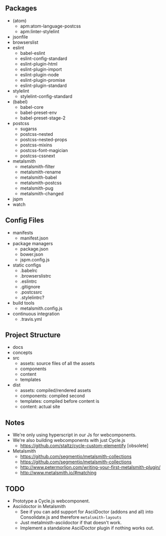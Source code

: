 ## Packages

- (atom)
  - apm:atom-language-postcss
  - apm:linter-stylelint
- jsonfile
- browserslist
- eslint
  - babel-eslint
  - eslint-config-standard
  - eslint-plugin-html
  - eslint-plugin-import
  - eslint-plugin-node
  - eslint-plugin-promise
  - eslint-plugin-standard
- stylelint
  - stylelint-config-standard
- (babel)
  - babel-core
  - babel-preset-env
  - babel-preset-stage-2
- postcss
  - sugarss
  - postcss-nested
  - postcss-nested-props
  - postcss-mixins
  - postcss-font-magician
  - postcss-cssnext
- metalsmith
  - metalsmith-filter
  - metalsmith-rename
  - metalsmith-babel
  - metalsmith-postcss
  - metalsmith-pug
  - metalsmith-changed
- jspm
- watch

## Config Files

- manifests
  - manifest.json
- package managers
  - package.json
  - bower.json
  - jspm.config.js
- static configs
  - .babelrc
  - .browserslistrc
  - .eslintrc
  - .gitignore
  - .postcssrc
  - .stylelintrc?
- build tools
  - metalsmith.config.js
- continuous integration
  - .travis.yml

## Project Structure

- docs
- concepts
- src
  - assets: source files of all the assets
  - components
  - content
  - templates
- dist
  - assets: compiled/rendered assets
  - components: compiled second
  - templates: compiled before content is
  - content: actual site

## Notes

- We're only using hyperscript in our Js for webcomponents.
- We're also building webcomponents with just Cycle.js
  - https://github.com/staltz/cycle-custom-elementify [obsolete]
- Metalsmith
  - https://github.com/segmentio/metalsmith-collections
  - https://github.com/segmentio/metalsmith-collections
  - http://www.petermorlion.com/writing-your-first-metalsmith-plugin/
  - http://www.metalsmith.io/#matching

## TODO

- Prototype a Cycle.js webcomponent.
- Asciidoctor in Metalsmith
  - See if you can add support for AsciiDoctor (addons and all) into Consolidate.js and therefore `metalsmith-layouts`
  - Just metalmisth-asciidoctor if that doesn't work.
  - Implement a standalone AsciiDoctor plugin if nothing works out.
